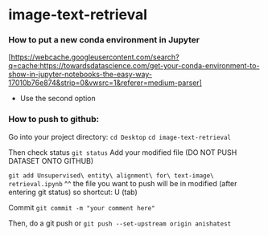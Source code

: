 # image-text-retrieval

### How to put a new conda environment in Jupyter
[https://webcache.googleusercontent.com/search?q=cache:https://towardsdatascience.com/get-your-conda-environment-to-show-in-jupyter-notebooks-the-easy-way-17010b76e874&strip=0&vwsrc=1&referer=medium-parser] 
- Use the second option

### How to push to github: 
Go into your project directory:
```cd Desktop```
```cd image-text-retrieval```

Then check status 
 ```git status```
 Add your modified file (DO NOT PUSH DATASET ONTO GITHUB)

 ```git add Unsupervised\ entity\ alignment\ for\ text-image\ retrieval.ipynb```
 ^^ the file you want to push will be in modified (after entering git status) so shortcut: U (tab) 

 Commit 
 ```git commit -m "your comment here"```

 Then, do a git push or 
 ```git push --set-upstream origin anishatest```
 



